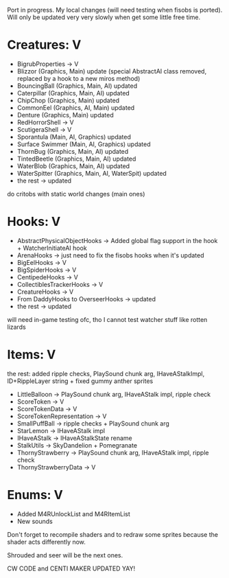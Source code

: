 Port in progress.
My local changes (will need testing when fisobs is ported).
Will only be updated very very slowly when get some little free time.

# Creatures: V
 - BigrubProperties -> V
 - Blizzor (Graphics, Main) update (special AbstractAI class removed, replaced by a hook to a new miros method)
 - BouncingBall (Graphics, Main, AI) updated
 - Caterpillar (Graphics, Main, AI) updated
 - ChipChop (Graphics, Main) updated
 - CommonEel (Graphics, AI, Main) updated
 - Denture (Graphics, Main) updated
 - RedHorrorShell -> V
 - ScutigeraShell -> V
 - Sporantula (Main, AI, Graphics) updated
 - Surface Swimmer (Main, AI, Graphics) updated
 - ThornBug (Graphics, Main, AI) updated
 - TintedBeetle (Graphics, Main, AI) updated
 - WaterBlob (Graphics, Main, AI) updated
 - WaterSpitter (Graphics, Main, AI, WaterSpit) updated
 - the rest -> updated

do critobs with static world changes (main ones)

# Hooks: V
 - AbstractPhysicalObjectHooks -> Added global flag support in the hook + WatcherInitiateAI hook
 - ArenaHooks -> just need to fix the fisobs hooks when it's updated
 - BigEelHooks -> V
 - BigSpiderHooks -> V
 - CentipedeHooks -> V
 - CollectiblesTrackerHooks -> V
 - CreatureHooks -> V
 - From DaddyHooks to OverseerHooks -> updated
 - the rest -> updated

will need in-game testing ofc, tho I cannot test watcher stuff like rotten lizards

# Items: V
the rest: added ripple checks, PlaySound chunk arg, IHaveAStalkImpl, ID+RippleLayer string + fixed gummy anther sprites
 - LittleBalloon -> PlaySound chunk arg, IHaveAStalk impl, ripple check
 - ScoreToken -> V
 - ScoreTokenData -> V
 - ScoreTokenRepresentation -> V
 - SmallPuffBall -> ripple checks + PlaySound chunk arg
 - StarLemon -> IHaveAStalk impl
 - IHaveAStalk -> IHaveAStalkState rename
 - StalkUtils -> SkyDandelion + Pomegranate
 - ThornyStrawberry -> PlaySound chunk arg, IHaveAStalk impl, ripple check
 - ThornyStrawberryData -> V

# Enums: V
 - Added M4RUnlockList and M4RItemList
 - New sounds

Don't forget to recompile shaders and to redraw some sprites because the shader acts differently now.

Shrouded and seer will be the next ones.

CW CODE and CENTI MAKER UPDATED YAY!
